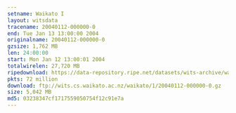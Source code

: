 ```yaml
---
setname: Waikato I
layout: witsdata
tracename: 20040112-000000-0
end: Tue Jan 13 13:00:00 2004
originalname: 20040112-000000-0
gzsize: 1,762 MB
len: 24:00:00
start: Mon Jan 12 13:00:01 2004
totalwirelen: 27,720 MB
ripedownload: https://data-repository.ripe.net/datasets/wits-archive/waikato/1/20040112-000000-0.gz
pkts: 72 million
download: ftp://wits.cs.waikato.ac.nz/waikato/1/20040112-000000-0.gz
size: 5,042 MB
md5: 03238347cf1717559050754f12c91e7a
---
```

